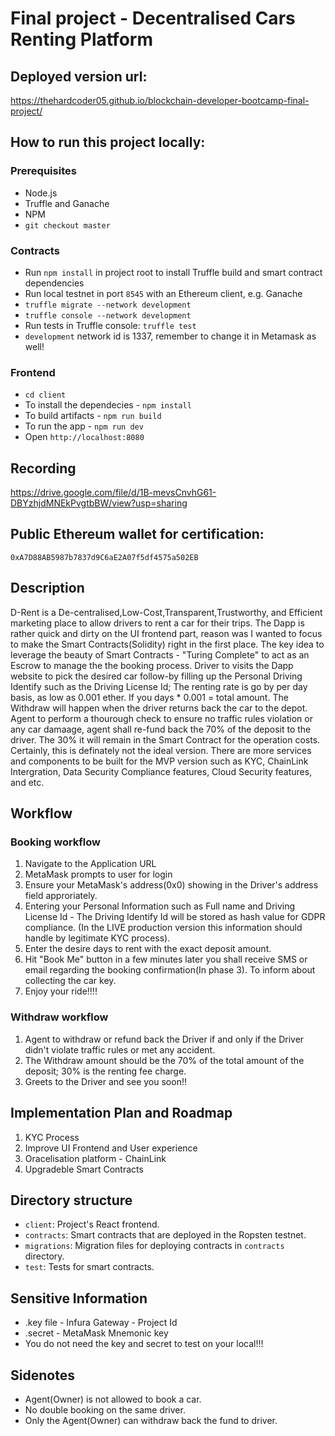# Final project - Decentralised Cars Renting Platform

## Deployed version url:

https://thehardcoder05.github.io/blockchain-developer-bootcamp-final-project/

## How to run this project locally:

### Prerequisites

- Node.js 
- Truffle and Ganache
- NPM
- `git checkout master`

### Contracts

- Run `npm install` in project root to install Truffle build and smart contract dependencies
- Run local testnet in port `8545` with an Ethereum client, e.g. Ganache
- `truffle migrate --network development`
- `truffle console --network development`
- Run tests in Truffle console: `truffle test`
- `development` network id is 1337, remember to change it in Metamask as well!

### Frontend

- `cd client`
- To install the dependecies - `npm install`
- To build artifacts - `npm run build`
- To run the app - `npm run dev`
- Open `http://localhost:8080`


## Recording

https://drive.google.com/file/d/1B-mevsCnvhG61-DBYzhjdMNEkPvgtbBW/view?usp=sharing


## Public Ethereum wallet for certification:

`0xA7D88AB5987b7837d9C6aE2A07f5df4575a502EB`

## Description

D-Rent is a De-centralised,Low-Cost,Transparent,Trustworthy, and Efficient marketing place to allow drivers to rent a car for their trips. The Dapp is rather quick and dirty on the UI frontend part, reason was I wanted to focus to make the Smart Contracts(Solidity) right in the first place. The key idea to leverage the beauty of Smart Contracts - "Turing Complete" to act as an Escrow to manage the the booking process. Driver to visits the Dapp website to pick the desired car follow-by filling up the Personal Driving Identify such as the Driving License Id; The renting rate is go by per day basis, as low as 0.001 ether. If you days * 0.001 = total amount. 
The Withdraw will happen when the driver returns back the car to the depot. Agent to perform a thourough check to ensure no traffic rules violation or any car damaage, agent shall re-fund back the 70% of the deposit to the driver. The 30% it will remain in the Smart Contract for the operation costs. 
Certainly, this is definately not the ideal version. There are more services and components to be built for the MVP version such as KYC, ChainLink Intergration, Data Security Compliance features, Cloud Security features, and etc. 


## Workflow
### Booking workflow
1. Navigate to the Application URL
2. MetaMask prompts to user for login
3. Ensure your MetaMask's address(0x0) showing in the Driver's address field approriately.
4. Entering your Personal Information such as Full name and Driving License Id - The Driving Identify Id will be stored as hash value for GDPR compliance. (In the LIVE production version this information should handle by legitimate KYC process).
5. Enter the desire days to rent with the exact deposit amount.
6. Hit "Book Me" button in a few minutes later you shall receive SMS or email regarding the booking confirmation(In phase 3). To inform about collecting the car key.
7. Enjoy your ride!!!!

### Withdraw workflow
1. Agent to withdraw or refund back the Driver if and only if the Driver didn't violate traffic rules or met any accident.
2. The Withdraw amount should be the 70% of the total amount of the deposit; 30% is the renting fee charge. 
3. Greets to the Driver and see you soon!!


## Implementation Plan and Roadmap

1. KYC Process
2. Improve UI Frontend and User experience
3. Oracelisation platform - ChainLink
4. Upgradeble Smart Contracts

## Directory structure

- `client`: Project's React frontend.
- `contracts`: Smart contracts that are deployed in the Ropsten testnet.
- `migrations`: Migration files for deploying contracts in `contracts` directory.
- `test`: Tests for smart contracts.

## Sensitive Information

- .key file - Infura Gateway - Project Id
- .secret - MetaMask Mnemonic key
-  You do not need the key and secret to test on your local!!!

## Sidenotes
- Agent(Owner) is not allowed to book a car.
- No double booking on the same driver. 
- Only the Agent(Owner) can withdraw back the fund to driver.



